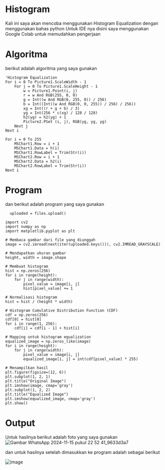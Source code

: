# Histogram

Kali ini saya akan mencoba menggunakan Histogram Equalization dengan menggunakan bahas python
Untuk IDE nya disini saya menggunakan Google Colab untuk memudahkan pengerjaan


# Algoritma
berikut adalah algoritma yang saya gunakan
```
'Histogram Equalization
For i = 0 To Picture1.ScaleWidth - 1
    For j = 0 To Picture1.ScaleHeight - 1
        w = Picture1.Point(i, j)
        r = w And RGB(255, 0, 0)
        g = Int((w And RGB(0, 255, 0)) / 256)
        b = Int((Int((w And RGB(0, 0, 255)) / 256) / 256))
        xg = Int((r + g + b) / 3)
        yg = Int(256 * c(xg) / 128 / 128)
        h2(yg) = h2(yg) + 1
        Picture2.PSet (i, j), RGB(yg, yg, yg)
    Next j
Next i

For i = 0 To 255
    MSChart1.Row = i + 1
    MSChart1.Data = h(i)
    MSChart1.RowLabel = Trim(Str(i))
    MSChart2.Row = i + 1
    MSChart2.Data = h2(i)
    MSChart2.RowLabel = Trim(Str(i))
Next i
```

# Program
dan berikut adalah program yang saya gunakan
```
  uploaded = files.upload()

import cv2
import numpy as np
import matplotlib.pyplot as plt

# Membaca gambar dari file yang diunggah
image = cv2.imread(next(iter(uploaded.keys())), cv2.IMREAD_GRAYSCALE)

# Mendapatkan ukuran gambar
height, width = image.shape

# Membuat histogram
hist = np.zeros(256)
for i in range(height):
    for j in range(width):
        pixel_value = image[i, j]
        hist[pixel_value] += 1

# Normalisasi histogram
hist = hist / (height * width)

# Histogram Cumulative Distribution Function (CDF)
cdf = np.zeros(256)
cdf[0] = hist[0]
for i in range(1, 256):
    cdf[i] = cdf[i - 1] + hist[i]

# Mapping untuk histogram equalization
equalized_image = np.zeros_like(image)
for i in range(height):
    for j in range(width):
        pixel_value = image[i, j]
        equalized_image[i, j] = int(cdf[pixel_value] * 255)

# Menampilkan hasil
plt.figure(figsize=(12, 6))
plt.subplot(1, 2, 1)
plt.title("Original Image")
plt.imshow(image, cmap='gray')
plt.subplot(1, 2, 2)
plt.title("Equalized Image")
plt.imshow(equalized_image, cmap='gray')
plt.show()

```

# Output
Untuk hasilnya berikut adalah foto yang saya gunakan
![Gambar WhatsApp 2024-11-15 pukul 22 52 41_9633d3a7](https://github.com/user-attachments/assets/cb656e17-5a80-4828-a1f7-3ff30a1dc19b)

dan untuk hasilnya setelah dimasukkan ke program adalah sebagai berikut

![image](https://github.com/user-attachments/assets/1cdbf10a-62c0-4220-8189-29243023db07)
